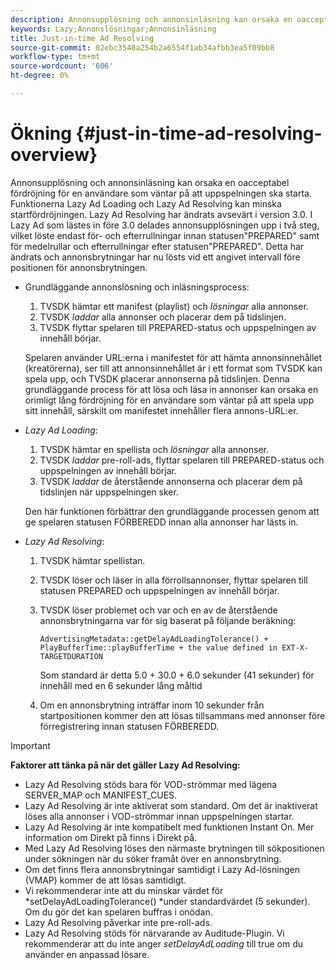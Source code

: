 ```yaml
---
description: Annonsupplösning och annonsinläsning kan orsaka en oacceptabel fördröjning för en användare som väntar på att uppspelningen ska starta. Funktionerna Lazy Ad Loading och Lazy Ad Resolving kan minska startfördröjningen. Lazy Ad Resolving har ändrats avsevärt i version 3.0. I Lazy Ad som lästes in före 3.0 delades annonsupplösningen upp i två steg, vilket löste endast för- och efterrullningar innan statusen"PREPARED" samt för medelrullar och efterrullningar efter statusen"PREPARED". Detta har ändrats och annonsbrytningar har nu lösts vid ett angivet intervall före positionen för annonsbrytningen.
keywords: Lazy;Annonslösningar;Annonsinläsning
title: Just-in-time Ad Resolving
source-git-commit: 02ebc3548a254b2a6554f1ab34afbb3ea5f09bb8
workflow-type: tm+mt
source-wordcount: '606'
ht-degree: 0%

---
```


# Ökning {#just-in-time-ad-resolving-overview}

Annonsupplösning och annonsinläsning kan orsaka en oacceptabel fördröjning för en användare som väntar på att uppspelningen ska starta. Funktionerna Lazy Ad Loading och Lazy Ad Resolving kan minska startfördröjningen. Lazy Ad Resolving har ändrats avsevärt i version 3.0. I Lazy Ad som lästes in före 3.0 delades annonsupplösningen upp i två steg, vilket löste endast för- och efterrullningar innan statusen&quot;PREPARED&quot; samt för medelrullar och efterrullningar efter statusen&quot;PREPARED&quot;. Detta har ändrats och annonsbrytningar har nu lösts vid ett angivet intervall före positionen för annonsbrytningen.

* Grundläggande annonslösning och inläsningsprocess:

   1. TVSDK hämtar ett manifest (playlist) och *lösningar* alla annonser.
   1. TVSDK *laddar* alla annonser och placerar dem på tidslinjen.
   1. TVSDK flyttar spelaren till PREPARED-status och uppspelningen av innehåll börjar.

  Spelaren använder URL:erna i manifestet för att hämta annonsinnehållet (kreatörerna), ser till att annonsinnehållet är i ett format som TVSDK kan spela upp, och TVSDK placerar annonserna på tidslinjen. Denna grundläggande process för att lösa och läsa in annonser kan orsaka en orimligt lång fördröjning för en användare som väntar på att spela upp sitt innehåll, särskilt om manifestet innehåller flera annons-URL:er.

* *Lazy Ad Loading*:

   1. TVSDK hämtar en spellista och *lösningar* alla annonser.
   1. TVSDK *laddar* pre-roll-ads, flyttar spelaren till PREPARED-status och uppspelningen av innehåll börjar.
   1. TVSDK *laddar* de återstående annonserna och placerar dem på tidslinjen när uppspelningen sker.

  Den här funktionen förbättrar den grundläggande processen genom att ge spelaren statusen FÖRBEREDD innan alla annonser har lästs in.

* *Lazy Ad Resolving*:

   1. TVSDK hämtar spellistan.
   1. TVSDK löser och läser in alla förrollsannonser, flyttar spelaren till statusen PREPARED och uppspelningen av innehåll börjar.
   1. TVSDK löser problemet och var och en av de återstående annonsbrytningarna var för sig baserat på följande beräkning:

      `AdvertisingMetadata::getDelayAdLoadingTolerance() + PlayBufferTime::playBufferTime + the value defined in EXT-X-TARGETDURATION`

      Som standard är detta 5.0 + 30.0 + 6.0 sekunder (41 sekunder) för innehåll med en 6 sekunder lång måltid

   1. Om en annonsbrytning inträffar inom 10 sekunder från startpositionen kommer den att lösas tillsammans med annonser före förregistrering innan statusen FÖRBEREDD.

>[!IMPORTANT]
>
>**Faktorer att tänka på när det gäller Lazy Ad Resolving:**
>
>* Lazy Ad Resolving stöds bara för VOD-strömmar med lägena SERVER_MAP och MANIFEST_CUES.
>* Lazy Ad Resolving är inte aktiverat som standard. Om det är inaktiverat löses alla annonser i VOD-strömmar innan uppspelningen startar.
>* Lazy Ad Resolving är inte kompatibelt med funktionen Instant On. Mer information om Direkt på finns i Direkt på.
>* Med Lazy Ad Resolving löses den närmaste brytningen till sökpositionen under sökningen när du söker framåt över en annonsbrytning.
>* Om det finns flera annonsbrytningar samtidigt i Lazy Ad-lösningen (VMAP) kommer de att lösas samtidigt.
>* Vi rekommenderar inte att du minskar värdet för *setDelayAdLoadingTolerance() *under standardvärdet (5 sekunder). Om du gör det kan spelaren buffras i onödan.
>* Lazy Ad Resolving påverkar inte pre-roll-ads.
>* Lazy Ad Resolving stöds för närvarande av Auditude-Plugin. Vi rekommenderar att du inte anger *setDelayAdLoading* till true om du använder en anpassad lösare.
>
